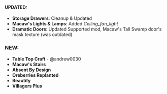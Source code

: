 #### UPDATED:
- **Storage Drawers**: Cleanup & Updated
- **Macaw's Lights & Lamps**: Added _Ceiling_fan_light_
- **Dramatic Doors**: Updated Supported mod, Macaw's Tall Swamp door's mask texture (was outdated) 

### NEW: 
- **Table Top Craft** - @andrew0030
- **Macaw's Stairs**
- **Absent By Design**
- **Oreberries Replanted**
- **Beautify**
- **Villagers Plus**